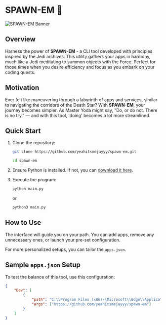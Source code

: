# SPAWN-EM 🌌

![SPAWN-EM Banner](https://res.cloudinary.com/dgah9ureo/image/upload/v1695268051/spawn-em/i1xnpmp2afravttefz8h.png)

## Overview
Harness the power of **SPAWN-EM** - a CLI tool developed with principles inspired by the Jedi archives. This utility gathers your apps in harmony, much like a Jedi meditating to summon objects with the Force. Perfect for those times when you desire efficiency and focus as you embark on your coding quests.

## Motivation
Ever felt like maneuvering through a labyrinth of apps and services, similar to navigating the corridors of the Death Star? With **SPAWN-EM**, your journey becomes simpler. As Master Yoda might say, "Do, or do not. There is no try." — and with this tool, 'doing' becomes a lot more streamlined.

## Quick Start
1. Clone the repository:
    ```bash
    git clone https://github.com/yeahitsmejayyy/spawn-em.git
    ```
    ```bash
    cd spawn-em
    ```

2. Ensure Python is installed. If not, you can [download it here](https://www.python.org/downloads/).

3. Execute the program:
    ```bash
    python main.py
    ```
    or
    
    ```bash
    python3 main.py
    ```

## How to Use
The interface will guide you on your path. You can add apps, remove any unnecessary ones, or launch your pre-set configuration.

For more personalized setups, you can tailor the `apps.json`.

## Sample `apps.json` Setup
To test the balance of this tool, use this configuration:
```json 
{
    "Dev": [
        {
            "path": "C:\\Program Files (x86)\\Microsoft\\Edge\\Application\\msedge.exe",
            "args": ["https://github.com/yeahitsmejayyy/spawn-em"]
        }
    ]
}
```
